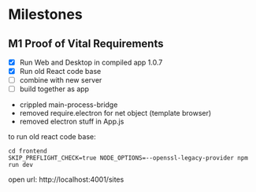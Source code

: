 # Milestones

## M1 Proof of Vital Requirements

- [x] Run Web and Desktop in compiled app 1.0.7
- [x] Run old React code base
- [ ] combine with new server
- [ ] build together as app

- crippled main-process-bridge
- removed require.electron for net object (template browser)
- removed electron stuff in App.js

to run old react code base:

```
cd frontend
SKIP_PREFLIGHT_CHECK=true NODE_OPTIONS=--openssl-legacy-provider npm run dev
```

open url: http://localhost:4001/sites



